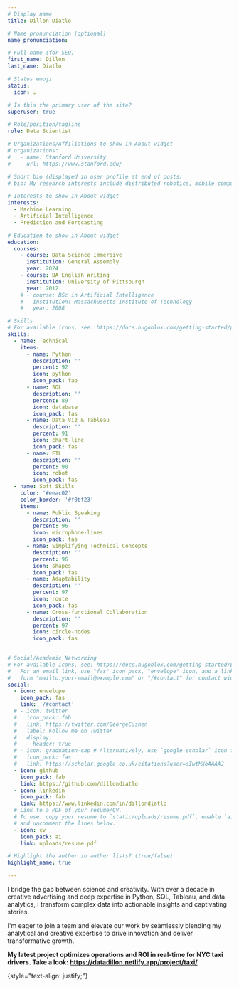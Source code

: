 ```yaml
---
# Display name
title: Dillon Diatlo

# Name pronunciation (optional)
name_pronunciation:

# Full name (for SEO)
first_name: Dillon
last_name: Diatlo

# Status emoji
status:
  icon: ☕️

# Is this the primary user of the site?
superuser: true

# Role/position/tagline
role: Data Scientist

# Organizations/Affiliations to show in About widget
# organizations:
#   - name: Stanford University
#     url: https://www.stanford.edu/

# Short bio (displayed in user profile at end of posts)
# bio: My research interests include distributed robotics, mobile computing and programmable matter.

# Interests to show in About widget
interests:
  - Machine Learning
  - Artificial Intelligence
  - Prediction and Forecasting

# Education to show in About widget
education:
  courses:
    - course: Data Science Immersive
      institution: General Assembly
      year: 2024
    - course: BA English Writing
      institution: University of Pittsburgh
      year: 2012
    # - course: BSc in Artificial Intelligence
    #   institution: Massachusetts Institute of Technology
    #   year: 2008

# Skills
# For available icons, see: https://docs.hugoblox.com/getting-started/page-builder/#icons
skills:
  - name: Technical
    items:
      - name: Python
        description: ''
        percent: 92
        icon: python
        icon_pack: fab
      - name: SQL
        description: ''
        percent: 89
        icon: database
        icon_pack: fas
      - name: Data Viz & Tableau
        description: ''
        percent: 91
        icon: chart-line
        icon_pack: fas
      - name: ETL
        description: ''
        percent: 90
        icon: robot
        icon_pack: fas
  - name: Soft Skills
    color: '#eeac02'
    color_border: '#f0bf23'
    items:
      - name: Public Speaking
        description: ''
        percent: 96
        icon: microphone-lines
        icon_pack: fas
      - name: Simplifying Technical Concepts
        description: ''
        percent: 96
        icon: shapes
        icon_pack: fas
      - name: Adaptability
        description: ''
        percent: 97
        icon: route
        icon_pack: fas
      - name: Cross-functional Collaboration
        description: ''
        percent: 97
        icon: circle-nodes
        icon_pack: fas
        

# Social/Academic Networking
# For available icons, see: https://docs.hugoblox.com/getting-started/page-builder/#icons
#   For an email link, use "fas" icon pack, "envelope" icon, and a link in the
#   form "mailto:your-email@example.com" or "/#contact" for contact widget.
social:
  - icon: envelope
    icon_pack: fas
    link: '/#contact'
  # - icon: twitter
  #   icon_pack: fab
  #   link: https://twitter.com/GeorgeCushen
  #   label: Follow me on Twitter
  #   display:
  #     header: true
  # - icon: graduation-cap # Alternatively, use `google-scholar` icon from `ai` icon pack
  #   icon_pack: fas
  #   link: https://scholar.google.co.uk/citations?user=sIwtMXoAAAAJ
  - icon: github
    icon_pack: fab
    link: https://github.com/dillondiatlo
  - icon: linkedin
    icon_pack: fab
    link: https://www.linkedin.com/in/dillondiatlo
  # Link to a PDF of your resume/CV.
  # To use: copy your resume to `static/uploads/resume.pdf`, enable `ai` icons in `params.yaml`,
  # and uncomment the lines below.
  - icon: cv
    icon_pack: ai
    link: uploads/resume.pdf

# Highlight the author in author lists? (true/false)
highlight_name: true

---
```


I bridge the gap between science and creativity. With over a decade in creative advertising and deep expertise in Python, SQL, Tableau, and data analytics, I transform complex data into actionable insights and captivating stories.

I'm eager to join a team and elevate our work by seamlessly blending my analytical and creative expertise to drive innovation and deliver transformative growth.

**My latest project optimizes operations and ROI in real-time for NYC taxi drivers. 
Take a look: https://datadillon.netlify.app/project/taxi/**

{style="text-align: justify;"}
